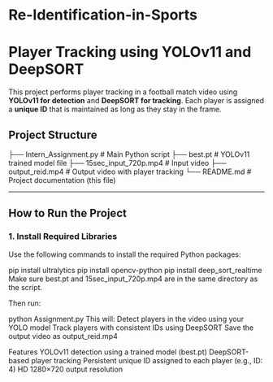 # Re-Identification-in-Sports
# Player Tracking using YOLOv11 and DeepSORT

This project performs player tracking in a football match video using **YOLOv11 for detection** and **DeepSORT for tracking**. Each player is assigned a **unique ID** that is maintained as long as they stay in the frame.


## Project Structure
├── Intern_Assignment.py # Main Python script
├── best.pt # YOLOv11 trained model file
├── 15sec_input_720p.mp4 # Input video
├── output_reid.mp4 # Output video with player tracking
└── README.md # Project documentation (this file)

---

##  How to Run the Project

### 1. Install Required Libraries

Use the following commands to install the required Python packages:

pip install ultralytics
pip install opencv-python
pip install deep_sort_realtime
Make sure best.pt and 15sec_input_720p.mp4 are in the same directory as the script.

Then run:

python Assignment.py
This will:
Detect players in the video using your YOLO model
Track players with consistent IDs using DeepSORT
Save the output video as output_reid.mp4

 Features
 YOLOv11 detection using a trained model (best.pt)
 DeepSORT-based player tracking
 Persistent unique ID assigned to each player (e.g., ID: 4)
 HD 1280×720 output resolution
